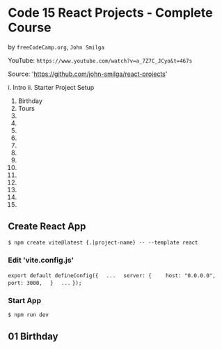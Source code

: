 # Code 15 React Projects - Complete Course

by `freeCodeCamp.org`, `John Smilga`

YouTube: `https://www.youtube.com/watch?v=a_7Z7C_JCyo&t=467s`

Source: 'https://github.com/john-smilga/react-projects'

i. Intro
ii. Starter Project Setup
01. Birthday
02. Tours
03.
04.
05.
06.
07.
08.
09.
10.
11.
12.
13.
14.
15.


## Create React App

`$ npm create vite@latest {.|project-name} -- --template react`

### Edit 'vite.config.js'

`export default defineConfig({`
`  ...`
`  server: {`
`    host: "0.0.0.0",`
`    port: 3000,`
`  }`
`  ...`
`});`

### Start App

`$ npm run dev`

## 01 Birthday
